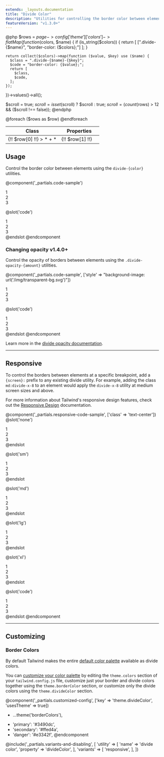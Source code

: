 ```yaml
---
extends: _layouts.documentation
title: "Divide Color"
description: "Utilities for controlling the border color between elements."
featureVersion: "v1.3.0+"
---
```


@php
  $rows = $page->config['theme']['colors']->flatMap(function ($colors, $name) {
    if (is_string($colors)) {
      return [
        [".divide-{$name}", "border-color: {$colors};"]
      ];
    }

    return collect($colors)->map(function ($value, $key) use ($name) {
      $class = ".divide-{$name}-{$key}";
      $code = "border-color: {$value};";
      return [
        $class,
        $code,
      ];
    });
  })->values()->all();

  $scroll = true;
  $scroll = isset($scroll) ? $scroll : true;
  $scroll = (count($rows) > 12 && ($scroll !== false));
@endphp

<h2 style="visibility: hidden; font-size: 0; margin: 0;">Class reference</h2>
<div class="border-t border-b border-gray-300 overflow-hidden relative">
  <div class="{{ $scroll ? 'lg:max-h-xs' : '' }} overflow-y-auto scrollbar-w-2 scrollbar-track-gray-lighter scrollbar-thumb-rounded scrollbar-thumb-gray scrolling-touch">
    <table class="relative w-full text-left table-collapse">
      <thead>
        <tr>
          <th class="z-20 sticky top-0 text-sm font-semibold text-gray-700 bg-gray-100 p-0">
            <div class="p-2 border-b border-gray-300">Class</div>
          </th>
          <th class="relative z-20 sticky top-0 text-sm font-semibold text-gray-700 bg-gray-100 p-0" colspan="2">
            <div class="sm:hidden absolute inset-0 p-2 border-b border-gray-300"></div>
            <div class="hidden sm:block p-2 border-b border-gray-300">Properties</div>
          </th>
        </tr>
      </thead>
      <tbody class="align-baseline">
        @foreach ($rows as $row)
        <tr>
          <td class="p-2 {{ $loop->first ? '' : 'border-t border-gray-200' }} font-mono text-xs text-purple-700 whitespace-no-wrap">
          {!! $row[0] !!}
          <span class="ml-1 text-purple-300">> * + *</span>
          </td>
          <td class="hidden sm:table-cell p-2 {{ $loop->first ? '' : 'border-t border-gray-200' }} font-mono text-xs text-blue-700 whitespace-pre">{!! $row[1] !!}</td>
          <td class="relative w-20 p-2 {{ $loop->first ? '' : 'border-t border-gray-200' }} font-mono text-xs text-blue-700 whitespace-pre">
            <div class="absolute inset-0 flex flex-col m-2 divide-y {{ substr($row[0], 1) }}">
              <div class="flex-1"></div>
              <div class="flex-1"></div>
            </div>
          </td>
        </tr>
        @endforeach
      </tbody>
    </table>
  </div>
</div>


## Usage

Control the border color between elements using the `divide-{color}` utilities.

@component('_partials.code-sample')
<div class="divide-y divide-blue-300">
  <div class="text-center py-2">1</div>
  <div class="text-center py-2">2</div>
  <div class="text-center py-2">3</div>
</div>

@slot('code')
<div class="divide-y divide-blue-300">
  <div class="text-center py-2">1</div>
  <div class="text-center py-2">2</div>
  <div class="text-center py-2">3</div>
</div>
@endslot
@endcomponent

<h3>
  <span class="flex items-center" data-heading-text>
    Changing opacity
    <span class="ml-3 inline-flex items-center px-3 py-1 rounded-full text-sm font-medium leading-4 bg-green-150 text-green-900">
      v1.4.0+
    </span>
  </span>
</h3>

Control the opacity of borders between elements using the `.divide-opacity-{amount}` utilities.

@component('_partials.code-sample', ['style' => "background-image: url('/img/transparent-bg.svg')"])
<div class="divide-y-4 divide-black divide-opacity-25">
  <div class="text-center py-2">1</div>
  <div class="text-center py-2">2</div>
  <div class="text-center py-2">3</div>
</div>

@slot('code')
<div class="divide-y-4 divide-black divide-opacity-25">
  <div class="text-center py-2">1</div>
  <div class="text-center py-2">2</div>
  <div class="text-center py-2">3</div>
</div>
@endslot
@endcomponent

Learn more in the [divide opacity documentation](/docs/divide-opacity).

---

## Responsive

To control the borders between elements at a specific breakpoint, add a `{screen}:` prefix to any existing divide utility. For example, adding the class `md:divide-x-8` to an element would apply the `divide-x-8` utility at medium screen sizes and above.

For more information about Tailwind's responsive design features, check out the [Responsive Design](/docs/responsive-design) documentation.

@component('_partials.responsive-code-sample', ['class' => 'text-center'])
@slot('none')
<div class="divide-y divide-teal-400">
  <div class="text-center py-2">1</div>
  <div class="text-center py-2">2</div>
  <div class="text-center py-2">3</div>
</div>
@endslot

@slot('sm')
<div class="divide-y divide-pink-400">
  <div class="text-center py-2">1</div>
  <div class="text-center py-2">2</div>
  <div class="text-center py-2">3</div>
</div>
@endslot

@slot('md')
<div class="divide-y divide-orange-400">
  <div class="text-center py-2">1</div>
  <div class="text-center py-2">2</div>
  <div class="text-center py-2">3</div>
</div>
@endslot

@slot('lg')
<div class="divide-y divide-green-400">
  <div class="text-center py-2">1</div>
  <div class="text-center py-2">2</div>
  <div class="text-center py-2">3</div>
</div>
@endslot

@slot('xl')
<div class="divide-y divide-red-400">
  <div class="text-center py-2">1</div>
  <div class="text-center py-2">2</div>
  <div class="text-center py-2">3</div>
</div>
@endslot

@slot('code')
<div class="none:divide-teal-400 sm:divide-pink-400 md:divide-orange-400 lg:divide-green-400 xl:divide-red-400 divide-y">
  <div class="text-center py-2">1</div>
  <div class="text-center py-2">2</div>
  <div class="text-center py-2">3</div>
</div>
@endslot
@endcomponent

---

## Customizing

### Border Colors

By default Tailwind makes the entire [default color palette](/docs/customizing-colors#default-color-palette) available as divide colors.

You can [customize your color palette](/docs/colors#customizing) by editing the `theme.colors` section of your `tailwind.config.js` file, customize just your border and divide colors together using the `theme.borderColor` section, or customize only the divide colors using the `theme.divideColor` section.

@component('_partials.customized-config', ['key' => 'theme.divideColor', 'usesTheme' => true])
- ...theme('borderColors'),
+ 'primary': '#3490dc',
+ 'secondary': '#ffed4a',
+ 'danger': '#e3342f',
@endcomponent

@include('_partials.variants-and-disabling', [
    'utility' => [
        'name' => 'divide color',
        'property' => 'divideColor',
    ],
    'variants' => [
        'responsive',
    ],
])
